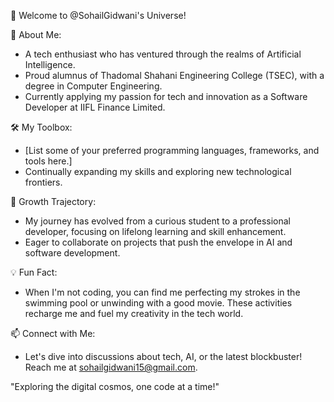 
🚀 Welcome to @SohailGidwani's Universe!

🌟 About Me:
- A tech enthusiast who has ventured through the realms of Artificial Intelligence.
- Proud alumnus of Thadomal Shahani Engineering College (TSEC), with a degree in Computer Engineering.
- Currently applying my passion for tech and innovation as a Software Developer at IIFL Finance Limited.

🛠️ My Toolbox:
- [List some of your preferred programming languages, frameworks, and tools here.]
- Continually expanding my skills and exploring new technological frontiers.

🌱 Growth Trajectory:
- My journey has evolved from a curious student to a professional developer, focusing on lifelong learning and skill enhancement.
- Eager to collaborate on projects that push the envelope in AI and software development.

💡 Fun Fact:
- When I'm not coding, you can find me perfecting my strokes in the swimming pool or unwinding with a good movie. These activities recharge me and fuel my creativity in the tech world.

📫 Connect with Me:
- Let's dive into discussions about tech, AI, or the latest blockbuster! Reach me at sohailgidwani15@gmail.com.

"Exploring the digital cosmos, one code at a time!"


<!---
SohailGidwani/SohailGidwani is a ✨ special ✨ repository because its `README.md` (this file) appears on your GitHub profile.
You can click the Preview link to take a look at your changes.
--->
